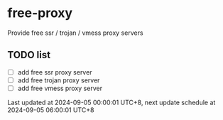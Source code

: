 
# free-proxy
Provide free ssr / trojan / vmess proxy servers


## TODO list
- [ ] add free ssr proxy server
- [ ] add free trojan proxy server
- [ ] add free vmess proxy server

Last updated at 2024-09-05 00:00:01 UTC+8, next update schedule at 2024-09-05 06:00:01 UTC+8

